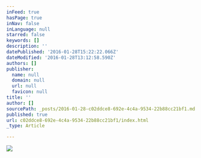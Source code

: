 ```yaml
---
inFeed: true
hasPage: true
inNav: false
inLanguage: null
starred: false
keywords: []
description: ''
datePublished: '2016-01-28T15:22:22.066Z'
dateModified: '2016-01-28T13:12:58.590Z'
authors: []
publisher:
  name: null
  domain: null
  url: null
  favicon: null
title: ''
author: []
sourcePath: _posts/2016-01-28-c02ddce8-692e-4c4a-9534-22b88cc21bf1.md
published: true
url: c02ddce8-692e-4c4a-9534-22b88cc21bf1/index.html
_type: Article

---
```

![](https://the-grid-user-content.s3-us-west-2.amazonaws.com/618641e5-17aa-4b0c-b020-b1c3287d93c0.jpg)